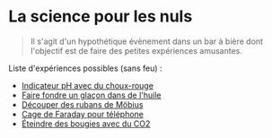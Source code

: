 # La science pour les nuls

> Il s'agit d'un hypothétique évènement dans un bar à bière dont l'objectif est de faire des petites expériences amusantes.

Liste d'expériences possibles (sans feu) :

* [Indicateur pH avec du choux-rouge](experiences/choux_rouge.md)
* [Faire fondre un glaçon dans de l'huile](experiences/glacon_huile.md)
* [Découper des rubans de Möbius](experiences/mobius.md)
* [Cage de Faraday pour téléphone](experiences/faraday.md)
* [Éteindre des bougies avec du CO2](experiences/bougie_co2.md)
